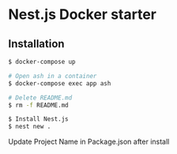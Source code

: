 # Nest.js Docker starter

## Installation

```bash
$ docker-compose up

# Open ash in a container
$ docker-compose exec app ash

# Delete README.md
$ rm -f README.md

$ Install Nest.js
$ nest new . 
```
Update Project Name in Package.json after install

